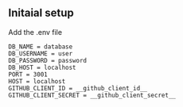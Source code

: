 ## Initaial setup

Add the .env file

```
DB_NAME = database
DB_USERNAME = user
DB_PASSWORD = password
DB_HOST = localhost
PORT = 3001
HOST = localhost
GITHUB_CLIENT_ID = __github_client_id__
GITHUB_CLIENT_SECRET = __github_client_secret__
```